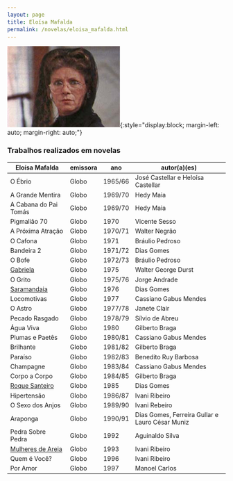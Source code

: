 ```yaml
---
layout: page
title: Eloísa Mafalda
permalink: /novelas/eloisa_mafalda.html
---
```


![Eloísa Mafalda](/novelas/img/eloisa_mafalda.jpg){:style="display:block; margin-left: auto; margin-right: auto;"}

### Trabalhos realizados em novelas

Eloísa Mafalda | emissora | ano | autor(a)(es)
-------------- | -------- | --- | ------------
O Ébrio | Globo | 1965/66 | José Castellar e Heloísa Castellar
A Grande Mentira | Globo | 1969/70 | Hedy Maia
A Cabana do Pai Tomás | Globo | 1969/70 | Hedy Maia
Pigmalião 70 | Globo | 1970 | Vicente Sesso
A Próxima Atração | Globo | 1970/71 | Walter Negrão
O Cafona | Globo | 1971 | Bráulio Pedroso
Bandeira 2 | Globo | 1971/72 | Dias Gomes
O Bofe | Globo | 1972/73 | Bráulio Pedroso
[Gabriela](/novelas/gabriela.html) | Globo | 1975 | Walter George Durst
O Grito | Globo | 1975/76 | Jorge Andrade
[Saramandaia](/novelas/saramandaia.html) | Globo | 1976 | Dias Gomes
Locomotivas | Globo | 1977 | Cassiano Gabus Mendes
O Astro | Globo | 1977/78 | Janete Clair
Pecado Rasgado | Globo | 1978/79 | Sílvio de Abreu
Água Viva | Globo | 1980 | Gilberto Braga
Plumas e Paetês | Globo | 1980/81 | Cassiano Gabus Mendes
Brilhante | Globo | 1981/82 | Gilberto Braga
Paraíso | Globo | 1982/83 | Benedito Ruy Barbosa
Champagne | Globo | 1983/84 | Cassiano Gabus Mendes
Corpo a Corpo | Globo | 1984/85 | Gilberto Braga
[Roque Santeiro](/novelas/roque_santeiro.html) | Globo | 1985 | Dias Gomes
Hipertensão | Globo | 1986/87 | Ivani Ribeiro
O Sexo dos Anjos | Globo | 1989/90 | Ivani Rebeiro
Araponga | Globo | 1990/91 | Dias Gomes, Ferreira Gullar e Lauro César Muniz
Pedra Sobre Pedra | Globo | 1992 | Aguinaldo Silva
[Mulheres de Areia](/novelas/mulheres_de_areia2.html) | Globo | 1993 | Ivani Ribeiro
Quem é Você? | Globo | 1996 | Ivani Ribeiro
Por Amor | Globo | 1997 | Manoel Carlos
